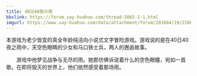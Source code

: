 ```yaml
---
title: 40日40夜の雨
bbslink: https://forum.say-huahuo.com/thread-5065-1-1.html
imgurl: https://www.say-huahuo.com/data/attachment/forum/201604/19/210625jzxi4wycd55z554y.jpg
---
```


本游戏为老少皆宜的真全年龄纯洁向小说式文字冒险游戏。游戏说的是在40日40夜之雨中，天空色眼睛的少女和马口铁士兵，两人的邂逅故事。 

　　游戏中他梦见战争与无尽的雨。她那仿佛诉说着什么的空色眼瞳，宛如一首歌。在即将毁灭的世界上，他们依然感受着那场雨。<!--more-->
